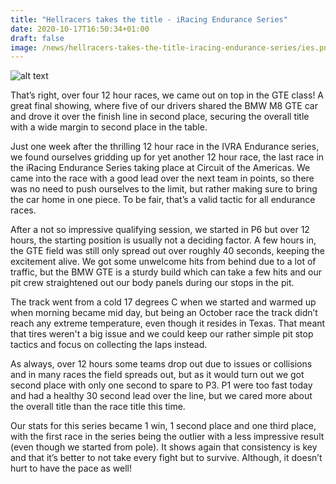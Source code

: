 ```yaml
---
title: "Hellracers takes the title - iRacing Endurance Series"
date: 2020-10-17T16:50:34+01:00
draft: false
image: /news/hellracers-takes-the-title-iracing-endurance-series/ies.png
---
```

![alt text](/news/hellracers-takes-the-title-iracing-endurance-series/ies.png)

That’s right, over four 12 hour races, we came out on top in the GTE class! A great final showing, where five of our drivers shared the BMW M8 GTE car and drove it over the finish line in second place, securing the overall title with a wide margin to second place in the table. 

Just one week after the thrilling 12 hour race in the IVRA Endurance series, we found ourselves gridding up for yet another 12 hour race, the last race in the iRacing Endurance Series taking place at Circuit of the Americas. We came into the race with a good lead over the next team in points, so there was no need to push ourselves to the limit, but rather making sure to bring the car home in one piece. To be fair, that’s a valid tactic for all endurance races.

After a not so impressive qualifying session, we started in P6 but over 12 hours, the starting position is usually not a deciding factor. A few hours in, the GTE field was still only spread out over roughly 40 seconds, keeping the excitement alive. We got some unwelcome hits from behind due to a lot of traffic, but the BMW GTE is a sturdy build which can take a few hits and our pit crew straightened out our body panels during our stops in the pit.

The track went from a cold 17 degrees C when we started and warmed up when morning became mid day, but being an October race the track didn’t reach any extreme temperature, even though it resides in Texas. That meant that tires weren't a big issue and we could keep our rather simple pit stop tactics and focus on collecting the laps instead.

As always, over 12 hours some teams drop out due to issues or collisions and in many races the field spreads out, but as it would turn out we got second place with only one second to spare to P3. P1 were too fast today and had a healthy 30 second lead over the line, but we cared more about the overall title than the race title this time.

Our stats for this series became 1 win, 1 second place and one third place, with the first race in the series being the outlier with a less impressive result (even though we started from pole). It shows again that consistency is key and that it’s better to not take every fight but to survive. Although, it doesn’t hurt to have the pace as well!
